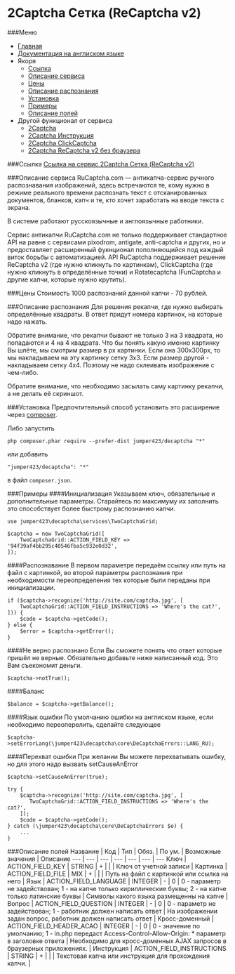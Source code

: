 2Captcha Сетка (ReCaptcha v2)
==============
###Меню
+ [Главная](../docs/README-ru.md)
+ [Документация на англиском языке](../docs/TwoCaptchaGrid-en.md)
+ Якоря
  + [Ссылка](#Ссылка)
  + [Описание сервиса](#Описание-сервиса)
  + [Цены](#Цены)
  + [Описание распознания](#Описание-распознания)
  + [Установка](#Установка)
  + [Примеры](#Примеры)
  + [Описание полей](#Описание-полей)
+ Другой функционал от сервиса
  + [2Captcha](../docs/TwoCaptcha-ru.md)
  + [2Captcha Инструкция](../docs/TwoCaptchaInstruction-ru.md)
  + [2Captcha ClickCaptcha](../docs/TwoCaptchaClick-ru.md)
  + [2Captcha ReCaptcha v2 без браузера](../docs/TwoCaptchaReCaptcha-ru.md)


###Ссылка
[Ссылка на сервис 2Captcha Сетка (ReCaptcha v2)](http://infoblog1.ru/goto/2captcha)

###Описание сервиса
RuCaptcha.com — антикапча-сервис ручного распознавания изображений, здесь встречаются те, кому нужно в режиме реального времени распознать текст с отсканированных документов, бланков, капч и те, кто хочет заработать на вводе текста с экрана. 

В системе работают русскоязычные и англоязычные работники.

Cервис антикапчи RuCaptcha.com не только поддерживает стандартное API на равне с сервисами pixodrom, antigate, anti-captcha и других, но и предоставляет расширенный фукнционал пополняющийся под каждый виток борьбы с автоматизацией. API RuCaptcha поддерживает решение ReCaptcha v2 (где нужно кликнуть по картинкам), ClickCaptcha (где нужно кликнуть в определённые точки) и Rotatecaptcha (FunCaptcha и другие капчи, которые нужно крутить).

###Цены
Стоимость 1000 распознаний данной капчи - 70 рублей.

###Описание распознания
Для решения рекапчи, где нужно выбирать определённые квадраты. В ответ придут номера картинок, на которые надо нажать.
            
Обратите внимание, что рекапчи бывают не только 3 на 3 квадрата, но попадаются и 4 на 4 квадрата. Что бы понять какую именно картинку Вы шлёте, мы смотрим размер в px картинки. Если она 300x300px, то мы накладываем на эту картинку сетку 3х3. Если размер другой - накладываем сетку 4х4. Поэтому не надо склеивать изображение с чем-либо.

Обратите внимание, что необходимо засылать саму картинку рекапчи, а не делать её скриншот.

###Установка
Предпочтительный способ установить это расширение через [composer](http://getcomposer.org/download/).

Либо запустить
```
php composer.phar require --prefer-dist jumper423/decaptcha "*"
```
или добавить
```
"jumper423/decaptcha": "*"
```
в файл `composer.json`.


###Примеры
####Инициализация
Указываем ключ, обязательные и дополнительные параметры. Старайтесь по максимуму их заполнить это способствует более быстрому распознанию капчи.
```
use jumper423\decaptcha\services\TwoCaptchaGrid;

$captcha = new TwoCaptchaGrid([
    TwoCaptchaGrid::ACTION_FIELD_KEY => '94f39af4bb295c40546fba5c932e0d32',
]);
```
####Распознавание
В первом параметре передаём ссылку или путь на файл с картинкой, во второй параметры распознания при необходимости переопределения тех которые были переданы при инициализации.
```
if ($captcha->recognize('http://site.com/captcha.jpg', [
    TwoCaptchaGrid::ACTION_FIELD_INSTRUCTIONS => 'Where's the cat?',
])) {
    $code = $captcha->getCode();
} else {
    $error = $captcha->getError();
}
```
####Не верно распознано
Если Вы сможете понять что ответ которые пришёл не верные. Обязательно добавьте ниже написанный код. Это Вам съекономит деньги.
```
$captcha->notTrue();
```
####Баланс
```
$balance = $captcha->getBalance();
```
####Язык ошибки
По умолчанию ошибки на англиском языке, если необходимо переоперелить, сделайте следующее
```
$captcha->setErrorLang(\jumper423\decaptcha\core\DeCaptchaErrors::LANG_RU);
```
####Перехват ошибки
При желании Вы можете перехватывать ошибку, но для этого надо вызвать setCauseAnError
```
$captcha->setCauseAnError(true);

try {
    $captcha->recognize('http://site.com/captcha.jpg', [
       TwoCaptchaGrid::ACTION_FIELD_INSTRUCTIONS => 'Where's the cat?',
    ]);
    $code = $captcha->getCode();
} catch (\jumper423\decaptcha\core\DeCaptchaErrors $e) {
    ...
}
```


###Описание полей
 Название | Код | Тип | Обяз. | По ум. | Возможные значения | Описание 
 --- | --- | --- | --- | --- | --- | --- 
 Ключ | ACTION_FIELD_KEY | STRING | + |  |  | Ключ от учетной записи |
 Картинка | ACTION_FIELD_FILE | MIX | + |  |  | Путь на файл с картинкой или ссылка на него |
 Язык | ACTION_FIELD_LANGUAGE | INTEGER | - | 0 | 0 - параметр не задействован; 1 - на капче только кириллические буквы; 2 - на капче только латинские буквы | Символы какого языка размещенны на капче |
 Вопрос | ACTION_FIELD_QUESTION | INTEGER | - | 0 | 0 - параметр не задействован; 1 - работник должен написать ответ | На изображении задан вопрос, работник должен написать ответ |
 Кросс-доменный | ACTION_FIELD_HEADER_ACAO | INTEGER | - | 0 | 0 - значение по умолчанию; 1 - in.php передаст Access-Control-Allow-Origin: * параметр в заголовке ответа | Необходимо для кросс-доменных AJAX запросов в браузерных приложениях. |
 Инструкция | ACTION_FIELD_INSTRUCTIONS | STRING | + |  |  | Текстовая капча или инструкция для прохождения капчи. |

